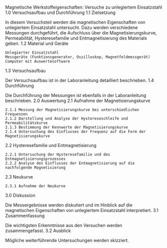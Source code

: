 Magnetische Werkstoffeigenschaften: Versuche zu unlegiertem Einsatzstahl
1.0 Versuchsaufbau und Durchführung
1.1 Zielsetzung

In diesem Versuchsteil werden die magnetischen Eigenschaften von unlegiertem Einsatzstahl untersucht. Dazu werden verschiedene Messungen durchgeführt, die Aufschluss über die Magnetisierungskurve, Permeabilität, Hysteresefamilie und Entmagnetisierung des Materials geben.
1.2 Material und Geräte

    Unlegierter Einsatzstahl
    Messgeräte (Funktionsgenerator, Oszilloskop, Magnetfeldmessgerät)
    Computer mit Auswertesoftware 

1.3 Versuchsaufbau

Der Versuchsaufbau ist in der Laboranleitung detailliert beschrieben.
1.4 Durchführung

Die Durchführung der Messungen ist ebenfalls in der Laboranleitung beschrieben.
2.0 Auswertung
2.1 Aufnahme der Magnetisierungskurve

    2.1.1 Messung der Magnetisierungskurve bei unterschiedlichen Frequenzen
    2.1.2 Darstellung und Analyse der Hystereseschleife und Permeabilitätskurve
    2.1.3 Bestimmung der Kennwerte der Magnetisierungskurve
    2.1.4 Untersuchung des Einflusses der Frequenz auf die Form der Magnetisierungskurve

2.2 Hysteresefamilie und Entmagnetisierung

    2.2.1 Untersuchung der Hysteresefamilie und des Entmagnetisierungsprozesses
    2.2.2 Analyse des Einflusses der Entmagnetisierung auf die nachfolgende Magnetisierung

2.3 Neukurve

    2.3.1 Aufnahme der Neukurve

3.0 Diskussion

Die Messergebnisse werden diskutiert und im Hinblick auf die magnetischen Eigenschaften von unlegiertem Einsatzstahl interpretiert.
3.1 Zusammenfassung

Die wichtigsten Erkenntnisse aus den Versuchen werden zusammengefasst.
3.2 Ausblick

Mögliche weiterführende Untersuchungen werden skizziert.
